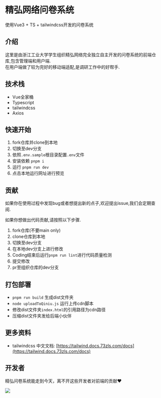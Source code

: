 # 精弘网络问卷系统  

使用Vue3 + TS + tailwindcss开发的问卷系统

## 介绍

这里是由浙江工业大学学生组织精弘网络完全独立自主开发的问卷系统的前端仓库,包含管理端和用户端.  
在用户端做了较为完好的移动端适配,是调研工作中的好帮手.  

## 技术栈

- Vue全家桶
- Typescript
- tailwindcss
- Axios

## 快速开始

1. fork仓库并clone到本地
2. 切换至dev分支
3. 依照`.env.sample`根目录配置`.env`文件
4. 安装依赖 `pnpm i`
5. 运行 `pnpm run dev`
6. 点击本地运行网址进行预览

## 贡献

如果你在使用过程中发现bug或者想提出新的点子,欢迎提出issue,我们会定期查阅.  

如果你想做出代码贡献,请按照以下步骤.  

1. fork仓库(不要main only)
2. clone仓库到本地
3. 切换至dev分支
4. 在本地dev分支上进行修改
5. Coding结束后运行`pnpm run lint`进行代码质量检测
6. 提交修改
7. pr至组织仓库的dev分支

## 打包部署

- `pnpm run build` 生成dist文件夹
- `node uploadToQiniu.js` 运行上传cdn脚本
- 修改dist文件夹`index.html`的引用路径为cdn路径
- 压缩dist文件夹发给后端小伙伴

## 更多资料

- tailwindcss 中文文档: [https://tailwind.docs.73zls.com/docs](https://tailwind.docs.73zls.com/docs)

## 开发者

精弘问卷系统能走到今天，离不开这些开发者对前端的贡献❤️

<a href="https://github.com/zjutjh/JingHong-Questionnaire/graphs/contributors">
  <img src="https://contrib.rocks/image?repo=zjutjh/JingHong-Questionnaire"/>
</a>
